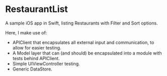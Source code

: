 # RestaurantList
A sample iOS app in Swift, listing Restaurants with Filter and Sort options.

Here, I make use of:
* APIClient that encapsulates all external input and communication, to allow for easier testing.
* A Model layer that can (and should) be encapsulated into a module with tests behind APIClient.
* Simple UIViewController testing.
* Generic DataStore.
